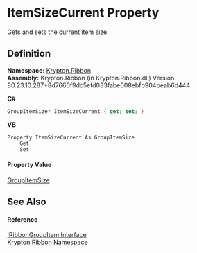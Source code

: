 # ItemSizeCurrent Property


Gets and sets the current item size.



## Definition
**Namespace:** <a href="1e9bc734-cff9-e9b8-f013-94cdac669794.md">Krypton.Ribbon</a>  
**Assembly:** Krypton.Ribbon (in Krypton.Ribbon.dll) Version: 80.23.10.287+8d7660f9dc5efd033fabe008ebfb904beab6d444

**C#**
``` C#
GroupItemSize? ItemSizeCurrent { get; set; }
```
**VB**
``` VB
Property ItemSizeCurrent As GroupItemSize
	Get
	Set
```



#### Property Value
<a href="03863925-8f9c-0975-39ed-a1ea7c7bd1b0.md">GroupItemSize</a>

## See Also


#### Reference
<a href="9e70587a-44d8-3b72-5ff8-b512e012420d.md">IRibbonGroupItem Interface</a>  
<a href="1e9bc734-cff9-e9b8-f013-94cdac669794.md">Krypton.Ribbon Namespace</a>  
